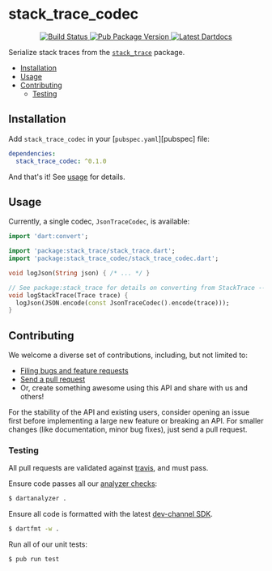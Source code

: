 # stack_trace_codec

<p align="center">
  <a href="https://travis-ci.org/matanlurey/stack_trace_codec">
    <img src="https://travis-ci.org/matanlurey/stack_trace_codec.svg?branch=master" alt="Build Status" />
  </a>
  <a href="https://pub.dartlang.org/packages/stack_trace_codec">
    <img src="https://img.shields.io/pub/v/stack_trace_codec.svg" alt="Pub Package Version" />
  </a>
  <a href="https://www.dartdocs.org/documentation/stack_trace_codec/latest">
    <img src="https://img.shields.io/badge/dartdocs-latest-blue.svg" alt="Latest Dartdocs" />
  </a>
</p>

Serialize stack traces from the [`stack_trace`][] package.

[`stack_trace`]: https://pub.dartlang.org/stack_trace

* [Installation](#installation)
* [Usage](#usage)
* [Contributing](#contributing)
  * [Testing](#testing)

## Installation

Add `stack_trace_codec` in your [`pubspec.yaml`][pubspec] file:

```yaml
dependencies:
  stack_trace_codec: ^0.1.0
```

And that's it! See [usage](#usage) for details.

## Usage

Currently, a single codec, `JsonTraceCodec`, is available:

```dart
import 'dart:convert';

import 'package:stack_trace/stack_trace.dart';
import 'package:stack_trace_codec/stack_trace_codec.dart';

void logJson(String json) { /* ... */ }

// See package:stack_trace for details on converting from StackTrace --> Trace.
void logStackTrace(Trace trace) {
  logJson(JSON.encode(const JsonTraceCodec().encode(trace)));
}
```

## Contributing

We welcome a diverse set of contributions, including, but not limited to:

* [Filing bugs and feature requests][file_an_issue]
* [Send a pull request][pull_request]
* Or, create something awesome using this API and share with us and others!

For the stability of the API and existing users, consider opening an issue
first before implementing a large new feature or breaking an API. For smaller
changes (like documentation, minor bug fixes), just send a pull request.

### Testing

All pull requests are validated against [travis][travis], and must pass.

Ensure code passes all our [analyzer checks][analysis_options]:

```sh
$ dartanalyzer .
```

Ensure all code is formatted with the latest [dev-channel SDK][dev_sdk].

```sh
$ dartfmt -w .
```

Run all of our unit tests:

```sh
$ pub run test
```

[analysis_options]: analysis_options.yaml
[travis]: https://travis-ci.org/
[dev_sdk]: https://www.dartlang.org/install]
[file_an_issue]: https://github.com/matanlurey/stack_trace_codec/issues/new
[pull_request]: https://github.com/matanlurey/stack_trace_codec/pulls